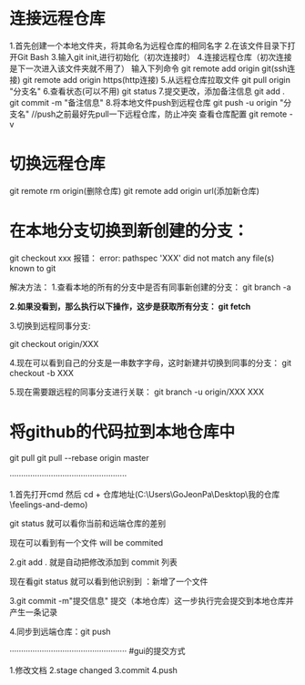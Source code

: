 # 连接远程仓库
1.首先创建一个本地文件夹，将其命名为远程仓库的相同名字
2.在该文件目录下打开Git Bash
3.输入git init,进行初始化（初次连接时）
4.连接远程仓库（初次连接是下一次进入该文件夹就不用了）
输入下列命令
git remote add origin git(ssh连接)
git remote add origin https(http连接)
5.从远程仓库拉取文件
git pull origin "分支名"
6.查看状态(可以不用)
git status
7.提交更改，添加备注信息
git add .
git commit -m "备注信息"
8.将本地文件push到远程仓库
git push -u origin "分支名"
//push之前最好先pull一下远程仓库，防止冲突
查看仓库配置
git remote -v


# 切换远程仓库
git remote rm origin(删除仓库)
git remote add origin url(添加新仓库)

# 在本地分支切换到新创建的分支：

git checkout xxx
报错：
error: pathspec 'XXX' did not match any file(s) known to git

解决方法：
1.查看本地的所有的分支中是否有同事新创建的分支：
git branch -a

**2.如果没看到，那么执行以下操作，这步是获取所有分支：
git fetch**

3.切换到远程同事分支:

git checkout origin/XXX


4.现在可以看到自己的分支是一串数字字母，这时新建并切换到同事的分支：
git checkout -b XXX

5.现在需要跟远程的同事分支进行关联：
git branch -u origin/XXX XXX


# 将github的代码拉到本地仓库中
git pull
git pull --rebase origin master



···················································

1.首先打开cmd 然后 cd + 仓库地址(C:\Users\GoJeonPa\Desktop\我的仓库\feelings-and-demo)

git status 就可以看你当前和远端仓库的差别

现在可以看到有一个文件 will be commited

2.git add . 就是自动把修改添加到 commit 列表

现在看git status 就可以看到他识别到 ：新增了一个文件

3.git commit -m"提交信息" 提交（本地仓库）这一步执行完会提交到本地仓库并产生一条记录

4.同步到远端仓库：git push


···················································
#gui的提交方式

1.修改文档
2.stage changed
3.commit
4.push

